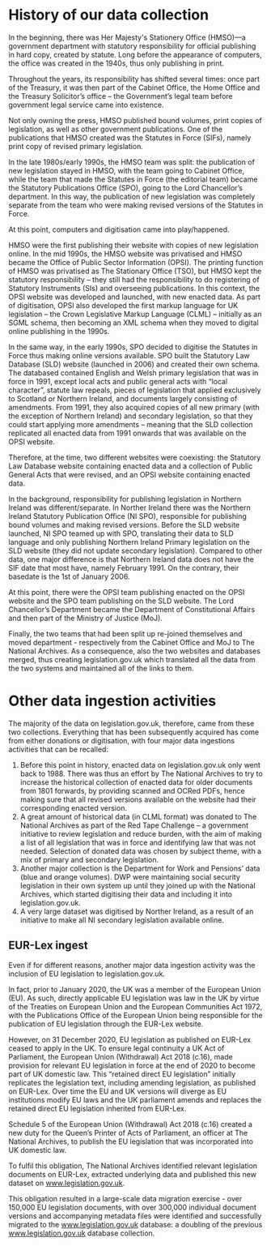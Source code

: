 # History of our data collection

In the beginning, there was Her Majesty's Stationery Office (HMSO)&mdash;a government department with statutory responsibility for official publishing in hard copy, created by statute. Long before the appearance of computers, the office was created in the 1940s, thus only publishing in print.

Throughout the years, its responsibility has shifted several times: once part of the Treasury, it was then part of the Cabinet Office, the Home Office and the Treasury Solicitor’s office – the Government’s legal team before government legal service came into existence. 

Not only owning the press, HMSO published bound volumes, print copies of legislation, as well as other government publications. One of the publications that HMSO created was the Statutes in Force (SIFs), namely print copy of revised primary legislation.

In the late 1980s/early 1990s, the HMSO team was split: the publication of new legislation stayed in HMSO, with the team going to Cabinet Office, while the team that made the Statutes in Force (the editorial team) became the Statutory Publications Office (SPO), going to the Lord Chancellor’s department. In this way, the publication of new legislation was completely separate from the team who were making revised versions of the Statutes in Force.

At this point, computers and digitisation came into play/happened. 

HMSO were the first publishing their website with copies of new legislation online. In the mid 1990s, the HMSO website was privatised and HMSO became the Office of Public Sector Information (OPSI). The printing function of HMSO was privatised as The Stationary Office (TSO), but HMSO kept the statutory responsibility – they still had the responsibility to do registering of Statutory Instruments (SIs) and overseeing publications. In this context, the OPSI website was developed and launched, with new enacted data. As part of digitisation, OPSI also developed the first markup language for UK legislation – the Crown Legislative Markup Language (CLML) – initially as an SGML schema, then becoming an XML schema when they moved to digital online publishing in the 1990s. 

In the same way, in the early 1990s, SPO decided to digitise the Statutes in Force thus making online versions available. SPO built the Statutory Law Database (SLD) website (launched in 2006) and created their own schema. The databased contained English and Welsh primary legislation that was in force in 1991, except local acts and public general acts with “local character”, statute law repeals, pieces of legislation that applied exclusively to Scotland or Northern Ireland, and documents largely consisting of amendments. From 1991, they also acquired copies of all new primary (with the exception of Northern Ireland) and secondary legislation, so that they could start applying more amendments – meaning that the SLD collection replicated all enacted data from 1991 onwards that was available on the OPSI website. 

Therefore, at the time, two different websites were coexisting: the Statutory Law Database website containing enacted data and a collection of Public General Acts that were revised, and an OPSI website containing enacted data.

In the background, responsibility for publishing legislation in Northern Ireland was different/separate. In Norther Ireland there was the Northern Ireland Statutory Publication Office (NI SPO), responsible for publishing bound volumes and making revised versions. Before the SLD website launched, NI SPO teamed up with SPO, translating their data to SLD language and only publishing Northern Ireland Primary legislation on the SLD website (they did not update secondary legislation). Compared to other data, one major difference is that Northern Ireland data does not have the SIF date that most have, namely February 1991. On the contrary, their basedate is the 1st of January 2006.

At this point, there were the OPSI team publishing enacted on the OPSI website and the SPO team publishing on the SLD website. The Lord Chancellor’s Department became the Department of Constitutional Affairs and then part of the Ministry of Justice (MoJ). 

Finally, the two teams that had been split up re-joined themselves and moved department - respectively from the Cabinet Office and MoJ to The National Archives. As a consequence, also the two websites and databases merged, thus creating legislation.gov.uk which translated all the data from the two systems and maintained all of the links to them.

# Other data ingestion activities

The majority of the data on legislation.gov.uk, therefore, came from these two collections. Everything that has been subsequently acquired has come from either donations or digitisation, with four major data ingestions activities that can be recalled:

1.	Before this point in history, enacted data on legislation.gov.uk only went back to 1988. There was thus an effort by The National Archives to try to increase the historical collection of enacted data for older documents from 1801 forwards, by providing scanned and OCRed PDFs, hence making sure that all revised versions available on the website had their corresponding enacted version. 
2.	A great amount of historical data (in CLML format) was donated to The National Archives as part of the Red Tape Challenge – a government initiative to review legislation and reduce burden, with the aim of making a list of all legislation that was in force and identifying law that was not needed. Selection of donated data was chosen by subject theme, with a mix of primary and secondary legislation. 
3.	Another major collection is the Department for Work and Pensions’ data (blue and orange volumes). DWP were maintaining social security legislation in their own system up until they joined up with the National Archives, which started digitising their data and including it into legislation.gov.uk.
4.	A very large dataset was digitised by Norther Ireland, as a result of an initiative to make all NI secondary legislation available online.

## EUR-Lex ingest

<!--TI 15/9/2021: This is just a general introduction, without any technicalities. Are we going to write a section on the technical process to achieve this? Or directly provide your article somewhere? -->

Even if for different reasons, another major data ingestion activity was the inclusion of EU legislation to legislation.gov.uk.

In fact, prior to January 2020, the UK was a member of the European Union (EU). As such, directly applicable EU legislation was law in the UK by virtue of the Treaties on European Union and the European Communities Act 1972, with the Publications Office of the European Union being responsible for the publication of EU legislation through the EUR-Lex website.

However, on 31 December 2020, EU legislation as published on EUR-Lex ceased to apply in the UK. To ensure legal continuity a UK Act of Parliament, the European Union (Withdrawal) Act 2018 (c.16), made provision for relevant EU legislation in force at the end of 2020 to become part of UK domestic law. This “retained direct EU legislation” initially replicates the legislation text, including amending legislation, as published on EUR-Lex. Over time the EU and UK versions will diverge as EU institutions modify EU laws and the UK parliament amends and replaces the retained direct EU legislation inherited from EUR-Lex.

Schedule 5 of the European Union (Withdrawal) Act 2018 (c.16) created a new duty for the Queen’s Printer of Acts of Parliament, an officer at The National Archives, to publish the EU legislation that was incorporated into UK domestic law. 

To fulfil this obligation, The National Archives identified relevant legislation documents on EUR-Lex, extracted underlying data and published this new dataset on www.legislation.gov.uk. 

This obligation resulted in a large-scale data migration exercise - over 150,000 EU legislation documents, with over 300,000 individual document versions and accompanying metadata files were identified and successfully migrated to the www.legislation.gov.uk database: a doubling of the previous www.legislation.gov.uk database collection.